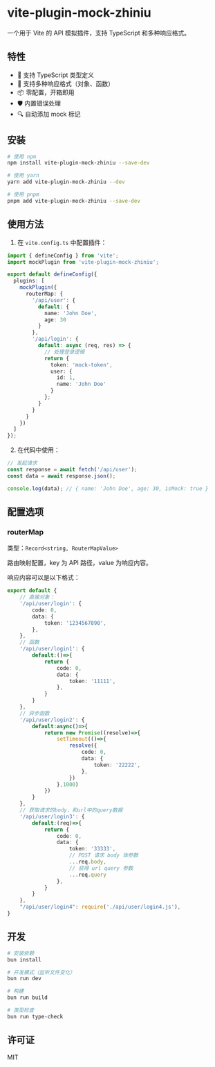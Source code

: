 # vite-plugin-mock-zhiniu

一个用于 Vite 的 API 模拟插件，支持 TypeScript 和多种响应格式。

## 特性

- 🚀 支持 TypeScript 类型定义
- 🔄 支持多种响应格式（对象、函数）
- 📦 零配置，开箱即用
- 🛡️ 内置错误处理
- 🔍 自动添加 mock 标记

## 安装

```bash
# 使用 npm
npm install vite-plugin-mock-zhiniu --save-dev

# 使用 yarn
yarn add vite-plugin-mock-zhiniu --dev

# 使用 pnpm
pnpm add vite-plugin-mock-zhiniu --save-dev
```

## 使用方法

1. 在 `vite.config.ts` 中配置插件：

```typescript
import { defineConfig } from 'vite';
import mockPlugin from 'vite-plugin-mock-zhiniu';

export default defineConfig({
  plugins: [
    mockPlugin({
      routerMap: {
        '/api/user': {
          default: {
            name: 'John Doe',
            age: 30
          }
        },
        '/api/login': {
          default: async (req, res) => {
            // 处理登录逻辑
            return {
              token: 'mock-token',
              user: {
                id: 1,
                name: 'John Doe'
              }
            };
          }
        }
      }
    })
  ]
});
```

2. 在代码中使用：

```typescript
// 发起请求
const response = await fetch('/api/user');
const data = await response.json();

console.log(data); // { name: 'John Doe', age: 30, isMock: true }
```

## 配置选项

### routerMap

类型：`Record<string, RouterMapValue>`

路由映射配置，key 为 API 路径，value 为响应内容。

响应内容可以是以下格式：

```typescript
export default {
    // 直接对象：
    '/api/user/login': {
        code: 0,
        data: {
            token: '1234567890',
        },
    },
    // 函数
    '/api/user/login1': {
        default:()=>{
            return {
                code: 0,
                data: {
                    token: '11111',
                },
            }
        }
    },
    // 异步函数
    '/api/user/login2': {
        default:async()=>{
            return new Promise((resolve)=>{
                setTimeout(()=>{
                    resolve({
                        code: 0,
                        data: {
                            token: '22222',
                        },
                    })
                },1000)
            })
        }
    },
    // 获取请求的body，和url中的query数据
    '/api/user/login3': {
        default:(req)=>{
            return {
                code: 0,
                data: {
                    token: '33333',
                    // POST 请求 body 体参数
                    ...req.body,
                    // 获得 url query 参数
                    ...req.query
                },
            }
        }
    },
    "/api/user/login4": require('./api/user/login4.js'),
}

```

## 开发

```bash
# 安装依赖
bun install

# 开发模式（监听文件变化）
bun run dev

# 构建
bun run build

# 类型检查
bun run type-check
```

## 许可证

MIT
